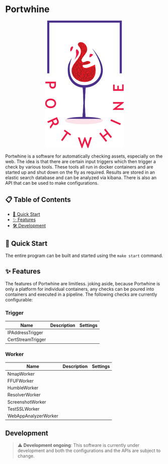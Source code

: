 # Portwhine

<div align="center">
    <img src="/assets/images/logo.png" alt="Logo" width="250">
</div>

Portwhine is a software for automatically checking assets, especially on the web. The idea is that there are certain input triggers which then trigger a check by various tools. These tools all run in docker containers and are started up and shut down on the fly as required. Results are stored in an elastic search database and can be analyzed via kibana. There is also an API that can be used to make configurations.

## 📋 Table of Contents

- [🚀 Quick Start](#quick-start)
- [✨ Features](#features)
- [🛠️ Development](#development)

## 🚀 Quick Start
<a name="quick-start"></a>

The entire program can be built and started using the `make start` command.

## ✨ Features
<a name="features"></a>

The features of Portwhine are limitless. joking aside, because Portwhine is only a platform for individual containers, any checks can be poured into containers and executed in a pipeline. The following checks are currently configurable:

### Trigger

| Name | Description | Settings |
|---|---|---|
| IPAddressTrigger |   |   |
| CertStreamTrigger |   |   |

### Worker

| Name | Description | Settings |
|---|---|---|
| NmapWorker |   |   |
| FFUFWorker |   |   |
| HumbleWorker |   |   |
| ResolverWorker |   |   |
| ScreenshotWorker |   |   |
| TestSSLWorker |   |   |
| WebAppAnalyzerWorker |   |   |

## Development
<a name="development"></a>

> :warning: **Development ongoing**: This software is currently under development and both the configurations and the APIs are subject to change.